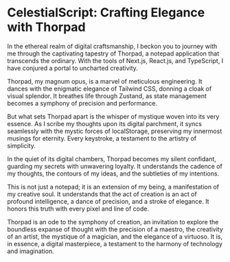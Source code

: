 # CelestialScript: Crafting Elegance with Thorpad

In the ethereal realm of digital craftsmanship, I beckon you to journey with me through the captivating tapestry of Thorpad, a notepad application that transcends the ordinary. With the tools of Next.js, React.js, and TypeScript, I have conjured a portal to uncharted creativity.

Thorpad, my magnum opus, is a marvel of meticulous engineering. It dances with the enigmatic elegance of Tailwind CSS, donning a cloak of visual splendor. It breathes life through Zustand, as state management becomes a symphony of precision and performance.

But what sets Thorpad apart is the whisper of mystique woven into its very essence. As I scribe my thoughts upon its digital parchment, it syncs seamlessly with the mystic forces of localStorage, preserving my innermost musings for eternity. Every keystroke, a testament to the artistry of simplicity.

In the quiet of its digital chambers, Thorpad becomes my silent confidant, guarding my secrets with unwavering loyalty. It understands the cadence of my thoughts, the contours of my ideas, and the subtleties of my intentions.

This is not just a notepad; it is an extension of my being, a manifestation of my creative soul. It understands that the act of creation is an act of profound intelligence, a dance of precision, and a stroke of elegance. It honors this truth with every pixel and line of code.

Thorpad is an ode to the symphony of creation, an invitation to explore the boundless expanse of thought with the precision of a maestro, the creativity of an artist, the mystique of a magician, and the elegance of a virtuoso. It is, in essence, a digital masterpiece, a testament to the harmony of technology and imagination.